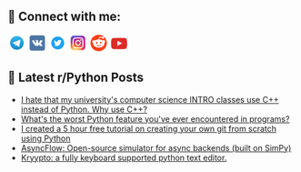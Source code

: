 ## 🔎 Connect with me:
[<img src="https://github.com/bullbesh/bullbesh/blob/main/images/Telegram.png" width="32" height="32" />](https://t.me/bullbesh)
[<img src="https://github.com/bullbesh/bullbesh/blob/main/images/VK.png" width="32" height="32" />](https://vk.com/bullbesh)
[<img src="https://github.com/bullbesh/bullbesh/blob/main/images/Twitter.png" width="32" height="32" />](https://twitter.com/bullbesh1)
[<img src="https://github.com/bullbesh/bullbesh/blob/main/images/Instagram.png" width="32" height="32" />](https://www.instagram.com/bullbesh)
[<img src="https://github.com/bullbesh/bullbesh/blob/main/images/Reddit.png" width="32" height="32" />](https://www.reddit.com/user/bullbesh)
[<img src="https://github.com/bullbesh/bullbesh/blob/main/images/YouTube.png" width="32" height="32" />](https://www.youtube.com/channel/UCtfjRs6uzgq5mfm8S06WTcg)

## 📕 Latest r/Python Posts
<!-- BLOG-POST-LIST:START -->
- [I hate that my university&#39;s computer science INTRO classes use C++ instead of Python. Why use C++?](https://www.reddit.com/r/Python/comments/1myz5ir/i_hate_that_my_universitys_computer_science_intro/)
- [What&#39;s the worst Python feature you&#39;ve ever encountered in programs?](https://www.reddit.com/r/Python/comments/1myytuq/whats_the_worst_python_feature_youve_ever/)
- [I created a 5 hour free tutorial on creating your own git from scratch using Python](https://www.reddit.com/r/Python/comments/1myvz9i/i_created_a_5_hour_free_tutorial_on_creating_your/)
- [AsyncFlow: Open-source simulator for async backends &lpar;built on SimPy&rpar;](https://www.reddit.com/r/Python/comments/1myuda8/asyncflow_opensource_simulator_for_async_backends/)
- [Kryypto: a fully keyboard supported python text editor.](https://www.reddit.com/r/Python/comments/1myslq3/kryypto_a_fully_keyboard_supported_python_text/)
<!-- BLOG-POST-LIST:END -->

